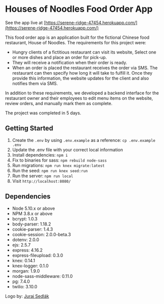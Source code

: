 # Houses of Noodles Food Order App

See the app live at [https://serene-ridge-47454.herokuapp.com/](https://serene-ridge-47454.herokuapp.com/)

This food order app is an application built for the fictional Chinese food restaurant, House of Noodles. The requirements for this project were:

* Hungry clients of a fictitious restaurant can visit its website, Select one or more dishes and place an order for pick-up.
* They will receive a notification when their order is ready.
* When an order is placed the restaurant receives the order via SMS. The restaurant can then specify how long it will take to fulfill it. Once they provide this information, the website updates for the client and also notifies them via SMS.

In addition to these requirements, we developed a backend interface for the restaurant owner and their employees to edit menu items on the website, review orders, and manually mark them as complete.

The project was completed in 5 days.

## Getting Started

1. Create the `.env` by using `.env.example` as a reference: `cp .env.example .env`
2. Update the .env file with your correct local information
3. Install dependencies: `npm i`
4. Fix to binaries for sass: `npm rebuild node-sass`
5. Run migrations: `npm run knex migrate:latest`
6. Run the seed: `npm run knex seed:run`
7. Run the server: `npm run local`
8. Visit `http://localhost:8080/`

## Dependencies

- Node 5.10.x or above
- NPM 3.8.x or above
- bcrypt: 1.0.3
- body-parser: 1.18.2
- cookie-parser: 1.4.3
- cookie-session: 2.0.0-beta.3
- dotenv: 2.0.0
- ejs: 2.5.7
- express: 4.16.2
- express-fileupload: 0.3.0
- knex: 0.14.1
- knex-logger: 0.1.0
- morgan: 1.9.0
- node-sass-middleware: 0.11.0
- pg: 7.4.0
- twilio: 3.10.0

Logo by: [Juraj Sedlák](https://thenounproject.com/yumminky/)
